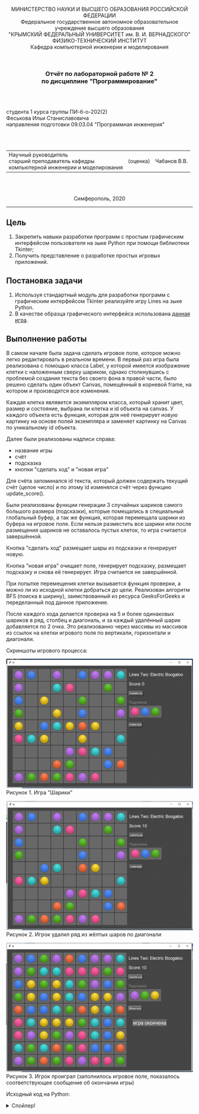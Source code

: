 <p align="center">МИНИСТЕРСТВО НАУКИ  И ВЫСШЕГО ОБРАЗОВАНИЯ РОССИЙСКОЙ ФЕДЕРАЦИИ<br>
Федеральное государственное автономное образовательное учреждение высшего образования<br>
"КРЫМСКИЙ ФЕДЕРАЛЬНЫЙ УНИВЕРСИТЕТ им. В. И. ВЕРНАДСКОГО"<br>
ФИЗИКО-ТЕХНИЧЕСКИЙ ИНСТИТУТ<br>
Кафедра компьютерной инженерии и моделирования</p>
<br>
<h3 align="center">Отчёт по лабораторной работе № 2<br> по дисциплине "Программирование"</h3>
<br><br>
<p>студента 1 курса группы ПИ-б-о-202(2)<br>Феськова Ильи Станиславовича<br>
направления подготовки 09.03.04 "Программная инженерия"</p>
<br><br>
<table>
<tr><td>Научный руководитель<br> старший преподаватель кафедры<br> компьютерной инженерии и моделирования</td>
<td>(оценка)</td>
<td>Чабанов В.В.</td>
</tr>
</table>
<br><br>
<p align="center">Симферополь, 2020</p>
<hr>

## Цель

1. Закрепить навыки разработки программ с простым графическим интерфейсом пользователя на зыке Python при помощи библиотеки Tkinter;
2. Получить представление о разработке простых игровых приложений.

## Постановка задачи

1. Используя стандартный модуль для разработки программ с графическим интерфейсом Tkinter реализуйте игру Lines на зыке Python.
2. В качестве образца графического интерфейса использована [данная игра](http://game-shariki.ru/linii-2).

## Выполнение работы

В самом начале была задача сделать игровое поле, которое можно легко редактировать в реальном времени.
В первый раз игра была реализована с помощью класса Label, у которой имеется изображение клетки с
наложенным сверху шариком, однако столкнувшись с проблемой создания текста без своего фона в правой части,
было решено сделать один объект Canvas, помещённый в корневой frame, на котором и производятся все изменения.

Каждая клетка являвется экземпляром класса, который хранит цвет, размер и состояние, выбрана ли клетка и id объекта на canvas.
У каждого объекта есть функция, которая для неё генерирует новую картинку на основе полей экземпляра и
заменяет картинку на Canvas по уникальному id объекта.

Далее были реализованы надписи справа:
- название игры
- счёт
- подсказка
- кнопки "сделать ход" и "новая игра"

Для счёта запоминался id текста, который должен содержать текущий счёт (целое число) и по этому id изменялся счёт через функцию update_score().

Были реализованы функции генерации 3 случайных шариков самого большого размера (подсказки), которые помещались в специальный глобальный буфер, а так же
функция, которая перемещала шарики из буфера на игровое поле. Если нельзя разместить все шарики или после размещения шариков не оставалось пустых
клеток, то игра считается завершённой.

Кнопка "сделать ход" размещает шары из подсказки и генерирует новую.

Кнопка "новая игра" очищает поле, генерирует подсказку, размещает подсказку и снова её генерирует. Игра считается не завершённой.

При попытке перемещения клетки вызывается функция проверки, а можно ли из исходной клетки добраться до цели. Реализован алгоритм BFS (поиска в ширину),
заимствованный из ресурса GeeksForGeeks и переделанный под данное приложение.

После каждого хода делается проверка на 5 и более одинаковых шариков в ряд, столбец и диагональ, и за каждый удалённый шарик добавляется по 2 очка.
Это реализованно через массивы из массивов из ссылок на клетки игрового поля по вертикали, горизонтали и диагонали.

Скриншоты игрового процесса:

![](docs/gameplay1.png)
Рисунок 1. Игра "Шарики"

![](docs/gameplay2.png)
Рисунок 2. Игрок удалил ряд из жёлтых шаров по диагонали

![](docs/gameover.png)
Рисунок 3. Игрок проиграл (заполнилось игровое поле, показалось соответствующее сообщение об окончании игры)

Исходный код на Python:

<details>
<summary>Спойлер!</summary>
```python
import random
from tkinter import Tk, Button, Canvas, NW, W, TclError, Label

from PIL import Image, ImageTk

root = Tk()
root.geometry('1000x660')
# root.wm_attributes("-transparentcolor", 'grey')

_assets = {}
assets = {}
ball_by_index = []
game_over = False
game_over_label: Label = None

class Cell:
    uniqid: int = -1
    image: Image
    imagetk: ImageTk.PhotoImage
    color: int = -1
    variant: int = -1
    dark: bool = True
    row: int = -1
    col: int = -1

    def update_cell(self):
        if self.variant != -1:
            self.image = Image.new("RGBA", _assets['cell_dark'].size)
            self.image.paste(_assets[f'{ball_by_index[self.color]}_{self.variant}'], (5, 5))
            if self.dark:
                self.image = Image.alpha_composite(_assets['cell_dark'], self.image)
            else:
                self.image = Image.alpha_composite(_assets['cell_light'], self.image)
            
            self.imagetk = ImageTk.PhotoImage(self.image)
        else:
            if self.dark:
                self.imagetk = assets['cell_dark']
            else:
                self.imagetk = assets['cell_light']
        
        canvas.itemconfigure(self.uniqid, image=self.imagetk)

CellMatrix = []
FreeCells = []
HintItems = [Cell(), Cell(), Cell()]

cm_rows = []
cm_columns = []
cm_diags = []
cm_rdiags = []

N, M = 9, 9
gap = 4
global_padding = 20

ProcessClicks: bool = True
SelectedCell: Cell = None

def load_assets():
    global _assets, assets, ball_by_index
    _assets.update({
        "cell" : Image.open("assets/cell-bgr.png").convert('RGBA'),
        "page" : Image.open("assets/page-bgr.png").convert('RGBA'),
    })
    _assets.update({
        "cell_dark" : _assets["cell"].crop( (2, 1, 67, 66) ),
        "cell_light" : _assets["cell"].crop( (2, 70, 67, 135) ),
    })
    _assets_balls = {
        "pink"   : Image.open("assets/ball-pink.png").convert('RGBA'),
        "red"    : Image.open("assets/ball-red.png").convert('RGBA'),
        "yellow" : Image.open("assets/ball-yellow.png").convert('RGBA'),  
        "green"  : Image.open("assets/ball-green.png").convert('RGBA'),
        "aqua"   : Image.open("assets/ball-aqua.png").convert('RGBA'),
        "blue"   : Image.open("assets/ball-blue.png").convert('RGBA'),
        "violet" : Image.open("assets/ball-violet.png").convert('RGBA'),
    }
    for k, v in _assets_balls.items():
        for i in range(7):
            _assets[f"{k}_{i}"] = v.crop( (0, i*60, 55, i*60 + 55) )

    ball_by_index = [
        "pink",  
        "red",   
        "yellow",
        "green", 
        "aqua",  
        "blue",  
        "violet"
    ]
    for k, v in _assets.items():
        assets[k] = ImageTk.PhotoImage(v)

def update_background(canvas):
    bgimg = assets['page']

    root.update() # для обновления размеров

    #while y-bgimg.height() < root.winfo_height():
    #    while x-bgimg.width() < root.winfo_width():

    y = 0
    while y-bgimg.height() < canvas.winfo_height():
        x = 0
        while x-bgimg.width() < canvas.winfo_width():
            canvas.create_image(x, y,
                                image=bgimg)
            x += bgimg.width()  
            
        y += bgimg.height()
    
def create_cells():
    global CellMatrix, cm_columns, cm_rows
    for row in range(N):
        CellMatrix.append(list())
        cm_columns.append(list())
        for col in range(M):
            cell = Cell()
            
            cell.imagetk = assets['cell_dark']
            cell.row = row
            cell.col = col

            CellMatrix[row].append(cell)
            FreeCells.append(cell)

            cm_columns[row].append(cell)
    
    for col in range(M):
        cm_rows.append(list())
        for row in range(N):
            cm_rows[col].append(CellMatrix[row][col])
    
    if N > M:
        j = 0
        for shift in range(N-4):
            cm_diags.append(list())
            cm_rdiags.append(list())
            for i in range(M-shift):
                cm_diags[j].append(CellMatrix[i+shift][i])
                cm_rdiags[j].append(CellMatrix[M-i-shift-1][i])
            j += 1
        for shift in range(1, M-4):
            cm_diags.append(list())
            cm_rdiags.append(list())
            for i in range(N-shift):
                cm_diags[j].append(CellMatrix[i][i+shift])
                cm_rdiags[j].append(CellMatrix[M-i-1][i+shift])
            j += 1
    else:
        j = 0
        for shift in range(M-4):
            cm_diags.append(list())
            cm_rdiags.append(list())
            for i in range(N-shift):
                cm_diags[j].append(CellMatrix[i+shift][i])
                cm_rdiags[j].append(CellMatrix[N-i-shift-1][i])
            j += 1
        for shift in range(1, N-4):
            cm_diags.append(list())
            cm_rdiags.append(list())
            for i in range(M-shift):
                cm_diags[j].append(CellMatrix[i][i+shift])
                cm_rdiags[j].append(CellMatrix[N-i-1][i+shift])
            j += 1

def place_cells(canvas):
    global CellMatrix
    for row in range(len(CellMatrix)):
        for col in range(len(CellMatrix[0])):
            cell = canvas.create_image(
                10 + global_padding + gap*row + CellMatrix[row][col].imagetk.width()*row,
                global_padding + gap*col + CellMatrix[row][col].imagetk.height()*col,
                image=CellMatrix[row][col].imagetk,
                anchor=NW
            )
            canvas.tag_bind(cell,
                            '<Button-1>',
                            lambda event, thisrow=row, thiscol=col
                                : cell_click(event, thisrow, thiscol))
            CellMatrix[row][col].uniqid = cell
    
def create_info(canvas):
    global score, score_val, HintItems

    x_pos = global_padding + 639
    y_pos = global_padding + 30

    canvas.create_text(
        x_pos,
        y_pos,
        text="Lines Two: Electric Boogaloo", font=("Arial", 17), fill="white",
        anchor=W)

    y_pos += 51 - 13
    canvas.create_text(
        x_pos,
        y_pos,
        text="Score: ", font=("Arial", 17), fill="white",
        anchor=NW)
    
    score_val = 0
    score = canvas.create_text(
        x_pos + 70,
        y_pos,
        text=str(score_val), font=("Arial", 17), fill="white",
        anchor=NW)

    y_pos += 50
    Button(root, text='Сделать ход',
        fg='white', bg='#666666', activebackground='#777777', activeforeground='white',
        command=make_move).place(x=x_pos, y=y_pos)

    y_pos += 50
    canvas.create_text(
        x_pos,
        y_pos,
        text="Подсказка:", font=("Arial", 15), fill="#888888",
        anchor=NW)
    
    y_pos += 30
    HintItems[0].uniqid = canvas.create_image(
        x_pos,
        y_pos,
        image=assets['red_0'],
        anchor=NW)
    HintItems[1].uniqid = canvas.create_image(
        x_pos + 55,
        y_pos,
        image=assets['red_0'],
        anchor=NW)
    HintItems[2].uniqid = canvas.create_image(
        x_pos + 110,
        y_pos,
        image=assets['red_0'],
        anchor=NW)
    
    y_pos += 90
    Button(root, text='Новая игра',
        fg='white', bg='#666666', activebackground='#777777', activeforeground='white',
        command=new_game).place(x=x_pos, y=y_pos)

def update_score(canvas, inc=None, reset=None):
    global score_val
    if inc == None:
        if reset == None:
            return
        else:
            score_val = 0
    else:
        score_val += inc
    
    canvas.itemconfigure(score, text=str(score_val))

def cell_click(event, row, col):

    global ProcessClicks, SelectedCell
    if not ProcessClicks:
        return

    c = CellMatrix[row][col]

    if SelectedCell == None:
        if c.variant == -1:
            return
        c.dark = False
        c.update_cell()
        SelectedCell = c 
    else:
        if c.variant == -1:
            if not is_accessable(SelectedCell.row, SelectedCell.col, row, col):
                return
            c.variant = SelectedCell.variant
            c.color = SelectedCell.color
            c.update_cell()

            SelectedCell.color, SelectedCell.variant = -1, -1

            SelectedCell.dark = True
            SelectedCell.update_cell()

            SelectedCell = None
            make_move()
        elif c == SelectedCell:
            return
        else:
            SelectedCell.dark = True  
            SelectedCell.update_cell()

            c.dark = False
            c.update_cell()
            SelectedCell = c

def is_accessable(fromx, fromy, tox, toy):
    Dir = [ [0, 1], [0, -1], [1, 0], [-1, 0]]
    queue = [(fromx, fromy)]
    visited = [] 

    while len(queue) > 0:
        p = queue[0]
        queue.pop(0)

        if visited.count(p) > 0:
            continue 

        visited.append(p)

        if p == (tox, toy):
            return True
        
        for i in range(4):
            a = p[0] + Dir[i][0]
            b = p[1] + Dir[i][1]

            if a >= 0 and b >= 0 and a < N and b < M and visited.count((a, b)) == 0 and CellMatrix[a][b].variant == -1:
                queue.append((a, b))
    return False

def clear_list(list_):
    deleted_some = False
    for col in list_:
        count = 0
        for elem in range(len(col)-1):
            if col[elem].color == col[elem+1].color and col[elem].variant != -1:
                count += 1
            else:
                if count >= 4:
                    deleted_some = True
                    for i in range(count+1):
                        c = col[elem-i]
                        c.color = -1
                        c.variant = -1
                        c.update_cell()
                        update_score(canvas, inc=2)
                count = 0
        if count >= 4:
            deleted_some = True
            for i in range(count+1):
                c = col[elem-i]
                c.color = -1
                c.variant = -1
                c.update_cell()
                update_score(canvas, inc=2)

    return deleted_some

def clear_rows():
    if (    clear_list(cm_rows) or
            clear_list(cm_columns) or
            clear_list(cm_diags) or
            clear_list(cm_rdiags)):
        return False
    else:
        return True
    
def generate_hint_items():
    global HintItems
    for i in range(3):
        c = Cell()

        c.color = random.randint(0, 6)
        c.variant = 0
        c.uniqid = HintItems[i].uniqid
        c.dark = True
        c.update_cell()

        HintItems[i] = c
    pass

def place_hint_items():
    for i in range(3):
        if len(FreeCells) == 0:
            return False

        c = FreeCells[random.randint(0, len(FreeCells)-1)]

        c.color = HintItems[i].color
        c.variant = HintItems[i].variant
        c.update_cell()

        FreeCells.remove(c)
    return True

def make_move(event=None):
    global game_over

    if clear_rows():
        FreeCells.clear()
        for row in CellMatrix:
            for elem in row:
                if elem.variant == -1: FreeCells.append(elem)
        if not place_hint_items():
            game_over = True
            return
        FreeCells.clear()
        for row in CellMatrix:
            for elem in row:
                if elem.variant == -1: FreeCells.append(elem)
        if len(FreeCells) == 0:
            game_over = True
            return

        generate_hint_items()

    global SelectedCell
    if SelectedCell == None: return
    SelectedCell.dark = True
    SelectedCell.update_cell()
    SelectedCell = None

def new_game(event=None):
    global game_over_label
    global game_over
    game_over = False

    for row in range(N):
        for col in range(M):
            cell = CellMatrix[row][col]
            cell.dark = True
            cell.variant = -1
            cell.update_cell()

    update_score(canvas, reset=True)
    make_move()
    if game_over_label != None:
        game_over_label.destroy()
        root.update()
        game_over_label = None

if __name__ == '__main__':
    load_assets()

    canvas = Canvas(root, borderwidth=0, width=1000, height=1000)
    
    canvas.place(x=0, y=0,
                relwidth=1,
                relheight=1)

    create_cells()
    update_background(canvas)
    place_cells(canvas)
    create_info(canvas)

    generate_hint_items()
    place_hint_items()
    generate_hint_items()

    try:

        while True:
            root.update()
            if game_over:
                if game_over_label == None:
                    game_over_label = Label(root, font=('Arial', 20), text='игра окончена', fg='white', bg='#666666')
                    game_over_label.place(x=root.winfo_width()//2 + 180, y=root.winfo_height()//2 + 50)

            
    except TclError as e:
        exit()
    except Exception as e:
        print('Error:', e)
        exit()
```
</details>

## Вывод

Я продвинулся в своём знании Python и Tkinter, научился работать с объектами Canvas, Label, Button, создании классов и созданию простейших игр.
